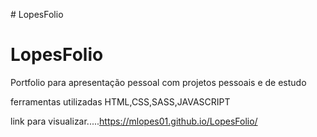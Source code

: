 #   L o p e s F o l i o 

# LopesFolio
Portfolio para apresentação pessoal com projetos pessoais e de estudo  

ferramentas utilizadas HTML,CSS,SASS,JAVASCRIPT

link para visualizar.....https://mlopes01.github.io/LopesFolio/
